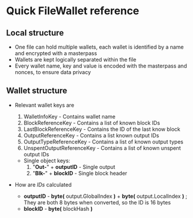 # Quick FileWallet reference

## Local structure
* One file can hold multiple wallets, each wallet is identified by a name and encrypted with a masterpass
* Wallets are kept logically separated within the file
* Every wallet name, key and value is encoded with the masterpass and nonces, to ensure data privacy

## Wallet structure
* Relevant wallet keys are
    1. WalletInfoKey - Contains wallet name
    2. BlockReferenceKey - Contains a list of known block IDs 
    3. LastBlockReferenceKey - Contains the ID of the last know block
    4. OutputReferenceKey - Contains a list known output IDs
    5. OutputTypeReferenceKey - Contains a list of known output types
    6. UnspentOutputReferenceKey - Contains a list of known unspent output IDs



    * Single object keys:
        1. "**Out-**" + **outputID** - Single output
        2. "**Blk-**" + **blockID**  - Single block header

* How are _IDs_ calculated
    * **outputID** - **byte(** output.GlobalIndex **)** + **byte(** output.LocalIndex **)** ; They are both 8 bytes when converted, so the ID                    is 16 bytes
    * **blockID**  - **byte(** blockHash **)**